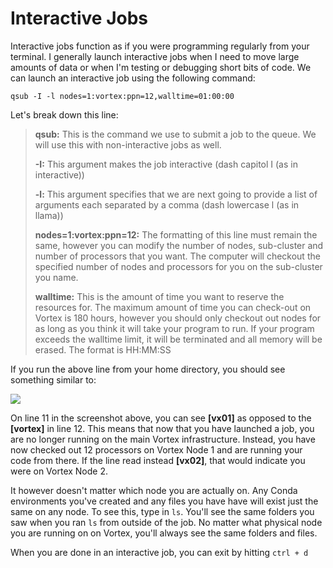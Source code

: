 # Interactive Jobs

Interactive jobs function as if you were programming regularly from your terminal. I generally launch interactive jobs when I need to move large amounts of data or when I'm testing or debugging short bits of code. We can launch an interactive job using the following command:

```
qsub -I -l nodes=1:vortex:ppn=12,walltime=01:00:00
```

Let's break down this line:

> **qsub:** This is the command we use to submit a job to the queue. We will use this with non-interactive jobs as well.
>
> **-I:** This argument makes the job interactive (dash capitol I (as in interactive))
>
> **-l:** This argument specifies that we are next going to provide a list of arguments each separated by a comma (dash lowercase l (as in llama))
>
> **nodes=1:vortex:ppn=12:** The formatting of this line must remain the same, however you can modify the number of nodes, sub-cluster and number of processors that you want. The computer will checkout the specified number of nodes and processors for you on the sub-cluster you name.
>
> **walltime:** This is the amount of time you want to reserve the resources for. The maximum amount of time you can check-out on Vortex is 180 hours, however you should only checkout out nodes for as long as you think it will take your program to run. If your program exceeds the walltime limit, it will be terminated and all memory will be erased. The format is HH:MM:SS
>
>

If you run the above line from your home directory, you should see something similar to:

![](<../.gitbook/assets/ijob (1).png>)

On line 11 in the screenshot above, you can see **\[vx01]** as opposed to the **\[vortex]** in line 12. This means that now that you have launched a job, you are no longer running on the main Vortex infrastructure. Instead, you have now checked out 12 processors on Vortex Node 1 and are running your code from there. If the line read instead **\[vx02]**, that would indicate you were on Vortex Node 2.&#x20;

It however doesn't matter which node you are actually on. Any Conda environments you've created and any files you have have will exist just the same on any node. To see this, type in `ls`. You'll see the same folders you saw when you ran `ls` from outside of the job. No matter what physical node you are running on on Vortex, you'll always see the same folders and files.

When you are done in an interactive job, you can exit by hitting `ctrl + d`

